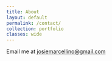 ```yaml
---
title: About
layout: default
permalink: /contact/
collection: portfolio
classes: wide
---
```



Email me at <a href="mailto:josiemarcellino@gmail.com">josiemarcellino@gmail.com</a>